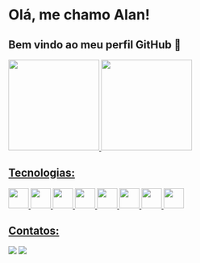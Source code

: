 # Olá, me chamo Alan! 
## Bem vindo ao meu perfil GitHub 👋
<div flex>
<a href="hhttps://github.com/alangt22">
<img loading="lazy" height="180em" src="https://github-readme-stats.vercel.app/api/top-langs/?username=alangt22&layout=compact&langs_count=7&theme=dracula"/>
<img loading="lazy" height="180em" src="https://github-readme-stats.vercel.app/api?username=alangt22&show_icons=true&theme=dracula&include_all_commits=true&count_private=true"/>
  
## Tecnologias:

<div flex>
  <img loading="lazy" src="https://cdn.jsdelivr.net/gh/devicons/devicon@latest/icons/html5/html5-original.svg" width="40" height="40"/>
  <img loading="lazy" src="https://cdn.jsdelivr.net/gh/devicons/devicon@latest/icons/javascript/javascript-original.svg" width="40" height="40"/>
  <img loading="lazy" src="https://cdn.jsdelivr.net/gh/devicons/devicon@latest/icons/css3/css3-original.svg" width="40" height="40"/>
  <img loading="lazy" src="https://cdn.jsdelivr.net/gh/devicons/devicon@latest/icons/react/react-original.svg" width="40" height="40"/>
  <img loading="lazy" src="https://cdn.jsdelivr.net/gh/devicons/devicon@latest/icons/tailwindcss/tailwindcss-original.svg" width="40" height="40"/>
  <img loading="lazy" src="https://cdn.jsdelivr.net/gh/devicons/devicon@latest/icons/sass/sass-original.svg" width="40" height="40"/>
  <img loading="lazy" src="https://cdn.jsdelivr.net/gh/devicons/devicon@latest/icons/typescript/typescript-original.svg" width="40" height="40"/>
  <img loading="lazy" src="https://cdn.jsdelivr.net/gh/devicons/devicon@latest/icons/python/python-original.svg" width="40" height="40"/>
</div>

## Contatos:

<div>
<a href = "alansilva2896@gmail.com"><img loading="lazy" src="https://img.shields.io/badge/Gmail-D14836?style=for-the-badge&logo=gmail&logoColor=white" target="_blank"></a>
<a href="https://www.linkedin.com/in/alan-nunes-7b3440273/" target="_blank"><img loading="lazy" src="https://img.shields.io/badge/-LinkedIn-%230077B5?style=for-the-badge&logo=linkedin&logoColor=white" target="_blank"></a>   
</div




